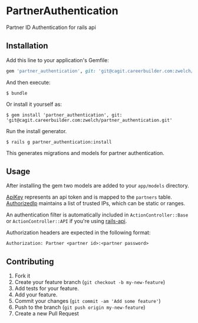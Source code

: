 # PartnerAuthentication

Partner ID Authentication for rails api

## Installation

Add this line to your application's Gemfile:

```ruby
gem 'partner_authentication', git: 'git@cagit.careerbuilder.com:zwelch/partner_authentication.git'
```

And then execute:

    $ bundle

Or install it yourself as:

    $ gem install 'partner_authentication', git: 'git@cagit.careerbuilder.com:zwelch/partner_authentication.git'

Run the install generator.

    $ rails g partner_authentication:install

This generates migrations and models for partner authentication.

## Usage

After installing the gem two models are added to your `app/models` directory.

[ApiKey](https://cagit.careerbuilder.com/zwelch/partner_authentication/blob/master/test/dummy/app/models/api_key.rb) represents an api token and is mapped to the `partners` table. [AuthorizedIp](https://cagit.careerbuilder.com/zwelch/partner_authentication/blob/master/test/dummy/app/models/authorized_ip.rb) maintains a list of trusted IPs, which can be static or ranges.

An authentication filter is automatically included in `ActionController::Base` or `ActionController::API` if you're using [rails-api](https://github.com/rails-api/rails-api). 

Authorization headers are expected in the following format:

    Authorization: Partner <partner id>:<partner password>

## Contributing

1. Fork it
2. Create your feature branch (`git checkout -b my-new-feature`)
3. Add tests for your feature.
4. Add your feature.
5. Commit your changes (`git commit -am 'Add some feature'`)
6. Push to the branch (`git push origin my-new-feature`)
7. Create a new Pull Request